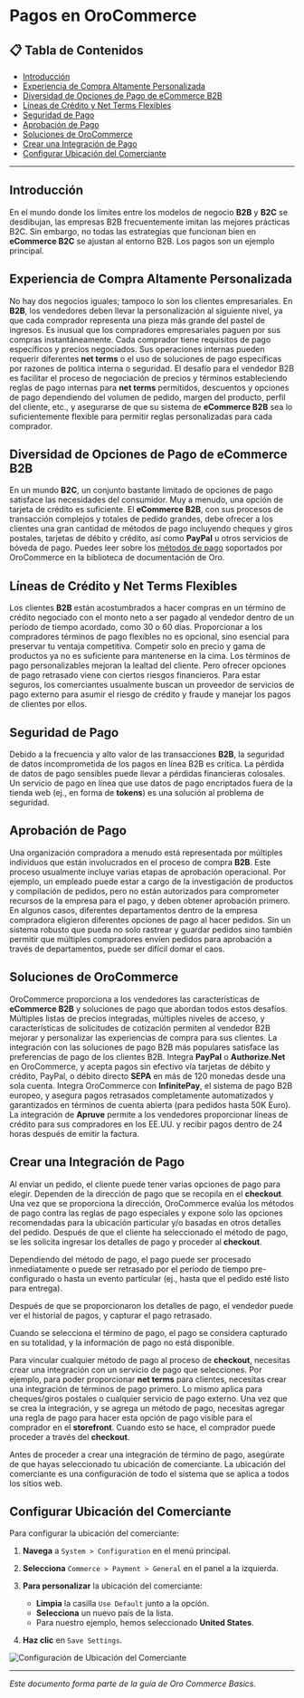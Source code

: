 # Pagos en OroCommerce

## 📋 Tabla de Contenidos

- [Introducción](#introducción)
- [Experiencia de Compra Altamente Personalizada](#experiencia-de-compra-altamente-personalizada)
- [Diversidad de Opciones de Pago de eCommerce B2B](#diversidad-de-opciones-de-pago-de-ecommerce-b2b)
- [Líneas de Crédito y Net Terms Flexibles](#líneas-de-crédito-y-net-terms-flexibles)
- [Seguridad de Pago](#seguridad-de-pago)
- [Aprobación de Pago](#aprobación-de-pago)
- [Soluciones de OroCommerce](#soluciones-de-orocommerce)
- [Crear una Integración de Pago](#crear-una-integración-de-pago)
- [Configurar Ubicación del Comerciante](#configurar-ubicación-del-comerciante)

---

## Introducción

En el mundo donde los límites entre los modelos de negocio **B2B** y **B2C** se desdibujan, las empresas B2B frecuentemente imitan las mejores prácticas B2C. Sin embargo, no todas las estrategias que funcionan bien en **eCommerce B2C** se ajustan al entorno B2B. Los pagos son un ejemplo principal.

## Experiencia de Compra Altamente Personalizada

No hay dos negocios iguales; tampoco lo son los clientes empresariales. En **B2B**, los vendedores deben llevar la personalización al siguiente nivel, ya que cada comprador representa una pieza más grande del pastel de ingresos. Es inusual que los compradores empresariales paguen por sus compras instantáneamente. Cada comprador tiene requisitos de pago específicos y precios negociados. Sus operaciones internas pueden requerir diferentes **net terms** o el uso de soluciones de pago específicas por razones de política interna o seguridad. El desafío para el vendedor B2B es facilitar el proceso de negociación de precios y términos estableciendo reglas de pago internas para **net terms** permitidos, descuentos y opciones de pago dependiendo del volumen de pedido, margen del producto, perfil del cliente, etc., y asegurarse de que su sistema de **eCommerce B2B** sea lo suficientemente flexible para permitir reglas personalizadas para cada comprador.

## Diversidad de Opciones de Pago de eCommerce B2B

En un mundo **B2C**, un conjunto bastante limitado de opciones de pago satisface las necesidades del consumidor. Muy a menudo, una opción de tarjeta de crédito es suficiente. El **eCommerce B2B**, con sus procesos de transacción complejos y totales de pedido grandes, debe ofrecer a los clientes una gran cantidad de métodos de pago incluyendo cheques y giros postales, tarjetas de débito y crédito, así como **PayPal** u otros servicios de bóveda de pago. Puedes leer sobre los [métodos de pago](https://doc.oroinc.com/user/concept-guides/payment-configuration/) soportados por OroCommerce en la biblioteca de documentación de Oro.

## Líneas de Crédito y Net Terms Flexibles

Los clientes **B2B** están acostumbrados a hacer compras en un término de crédito negociado con el monto neto a ser pagado al vendedor dentro de un período de tiempo acordado, como 30 o 60 días. Proporcionar a los compradores términos de pago flexibles no es opcional, sino esencial para preservar tu ventaja competitiva. Competir solo en precio y gama de productos ya no es suficiente para mantenerse en la cima. Los términos de pago personalizables mejoran la lealtad del cliente. Pero ofrecer opciones de pago retrasado viene con ciertos riesgos financieros. Para estar seguros, los comerciantes usualmente buscan un proveedor de servicios de pago externo para asumir el riesgo de crédito y fraude y manejar los pagos de clientes por ellos.

## Seguridad de Pago

Debido a la frecuencia y alto valor de las transacciones **B2B**, la seguridad de datos incomprometida de los pagos en línea B2B es crítica. La pérdida de datos de pago sensibles puede llevar a pérdidas financieras colosales. Un servicio de pago en línea que use datos de pago encriptados fuera de la tienda web (ej., en forma de **tokens**) es una solución al problema de seguridad.

## Aprobación de Pago

Una organización compradora a menudo está representada por múltiples individuos que están involucrados en el proceso de compra **B2B**. Este proceso usualmente incluye varias etapas de aprobación operacional. Por ejemplo, un empleado puede estar a cargo de la investigación de productos y compilación de pedidos, pero no están autorizados para comprometer recursos de la empresa para el pago, y deben obtener aprobación primero. En algunos casos, diferentes departamentos dentro de la empresa compradora eligieron diferentes opciones de pago al hacer pedidos. Sin un sistema robusto que pueda no solo rastrear y guardar pedidos sino también permitir que múltiples compradores envíen pedidos para aprobación a través de departamentos, puede ser difícil domar el caos.

## Soluciones de OroCommerce

OroCommerce proporciona a los vendedores las características de **eCommerce B2B** y soluciones de pago que abordan todos estos desafíos. Múltiples listas de precios integradas, múltiples niveles de acceso, y características de solicitudes de cotización permiten al vendedor B2B mejorar y personalizar las experiencias de compra para sus clientes. La integración con las soluciones de pago B2B más populares satisface las preferencias de pago de los clientes B2B. Integra **PayPal** o **Authorize.Net** en OroCommerce, y acepta pagos sin efectivo vía tarjetas de débito y crédito, PayPal, o débito directo **SEPA** en más de 120 monedas desde una sola cuenta. Integra OroCommerce con **InfinitePay**, el sistema de pago B2B europeo, y asegura pagos retrasados completamente automatizados y garantizados en términos de cuenta abierta (para pedidos hasta 50K Euro). La integración de **Apruve** permite a los vendedores proporcionar líneas de crédito para sus compradores en los EE.UU. y recibir pagos dentro de 24 horas después de emitir la factura.

## Crear una Integración de Pago

Al enviar un pedido, el cliente puede tener varias opciones de pago para elegir. Dependen de la dirección de pago que se recopila en el **checkout**. Una vez que se proporciona la dirección, OroCommerce evalúa los métodos de pago contra las reglas de pago especiales y expone solo las opciones recomendadas para la ubicación particular y/o basadas en otros detalles del pedido. Después de que el cliente ha seleccionado el método de pago, se les solicita ingresar los detalles de pago y proceder al **checkout**.

Dependiendo del método de pago, el pago puede ser procesado inmediatamente o puede ser retrasado por el período de tiempo pre-configurado o hasta un evento particular (ej., hasta que el pedido esté listo para entrega).

Después de que se proporcionaron los detalles de pago, el vendedor puede ver el historial de pagos, y capturar el pago retrasado.

Cuando se selecciona el término de pago, el pago se considera capturado en su totalidad, y la información de pago no está disponible.

Para vincular cualquier método de pago al proceso de **checkout**, necesitas crear una integración con un servicio de pago que selecciones. Por ejemplo, para poder proporcionar **net terms** para clientes, necesitas crear una integración de términos de pago primero. Lo mismo aplica para cheques/giros postales o cualquier servicio de pago externo. Una vez que se crea la integración, y se agrega un método de pago, necesitas agregar una regla de pago para hacer esta opción de pago visible para el comprador en el **storefront**. Cuando esto se hace, el comprador puede proceder a través del **checkout**.

Antes de proceder a crear una integración de término de pago, asegúrate de que hayas seleccionado tu ubicación de comerciante. La ubicación del comerciante es una configuración de todo el sistema que se aplica a todos los sitios web.

## Configurar Ubicación del Comerciante

Para configurar la ubicación del comerciante:

1. **Navega** a `System > Configuration` en el menú principal.
2. **Selecciona** `Commerce > Payment > General` en el panel a la izquierda.
3. **Para personalizar** la ubicación del comerciante:
   - **Limpia** la casilla `Use Default` junto a la opción.
   - **Selecciona** un nuevo país de la lista.
   - Para nuestro ejemplo, hemos seleccionado **United States**.

4. **Haz clic** en `Save Settings`.

![Configuración de Ubicación del Comerciante](https://hive.oroinc.com/wp-content/uploads/sites/21/2018/06/merchant-location.png)

---

*Este documento forma parte de la guía de Oro Commerce Basics.*
